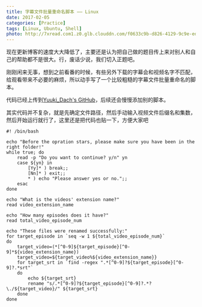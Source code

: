 ```yaml
---
title: 字幕文件批量重命名脚本 —— Linux
date: 2017-02-05
categories: [Practice]
tags: [Linux, Ubuntu, Shell]
photo: http://7xread.com1.z0.glb.clouddn.com/f0633c9b-d826-4129-9c9e-ed7f16d905b2
---
```

现在更新博客的速度大大降低了，主要还是认为把自己做的题目传上来对别人和自己的帮助都不是很大。行，废话少说，我们切入正题吧。

刚刚闲来无事，想到之前看番的时候，有些另外下载的字幕会和视频名字不匹配，给观看带来不必要的麻烦，所以动手写了一个比较粗糙的字幕文件批量重命名的脚本。

代码已经上传到[Yuuki_Dach's GitHub](https://github.com/yuukidach/Shell_Scripts)，后续还会慢慢添加别的脚本。

其实代码并不复杂，就是先确定文件路径，然后手动输入视频文件后缀名和集数，然后开始运行就行了，这里还是把代码也贴一下，方便大家吧
```Sh
#! /bin/bash

echo "Before the opration stars, please make sure you have been in the right folder!"
while true; do
    read -p "Do you want to continue? y/n" yn
    case ${yn} in
        [Yy]* ) break;;
        [Nn]* ) exit;;
        * ) echo "Please answer yes or no.";;
    esac
done

echo "What is the videos' extension name?"
read video_extension_name

echo "How many episodes does it have?"
read total_video_episode_num

echo "These files were renamed successfully:"
for target_episode in `seq -w 1 ${total_video_episode_num}` 
do
    target_video=(*[^0-9]${target_episode}[^0-9]*${video_extension_name})
    target_video=${target_video%${video_extension_name}}
    for target_srt in `find -regex ".*[^0-9]?${target_episode}[^0-9]?.*srt"`
    do
        echo ${target_srt}
        rename "s/.*[^0-9]?${target_episode}[^0-9]?.*?\./${target_video}/" ${target_srt}
    done
done
```